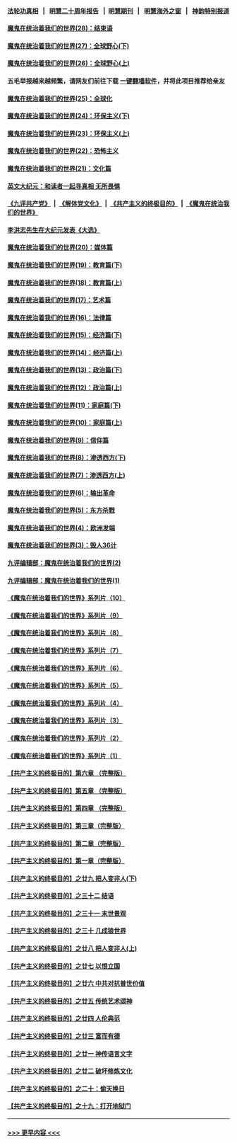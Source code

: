 #### [法轮功真相](https://github.com/gfw-breaker/truth/blob/master/README.md?t=0) &nbsp;&nbsp;|&nbsp;&nbsp; [明慧二十周年报告](https://github.com/gfw-breaker/mh-reports/blob/master/README.md?t=0) &nbsp;&nbsp;|&nbsp;&nbsp;[明慧期刊](https://github.com/gfw-breaker/mh-qikan) &nbsp;&nbsp;|&nbsp;&nbsp; [明慧海外之窗](https://github.com/gfw-breaker/mh-news/blob/master/README.md?t=0) &nbsp;&nbsp;|&nbsp;&nbsp; [神韵特别报道](https://github.com/gfw-breaker/mh-news/blob/master/shenyun.md?t=0)
#### [魔鬼在统治着我们的世界(28)：结束语](../pages/nsc422/n10936246.md?t=06141351) 
#### [魔鬼在统治着我们的世界(27)：全球野心(下)](../pages/nsc422/n10928319.md?t=06141351) 
#### [魔鬼在统治着我们的世界(26)：全球野心(上)](../pages/nsc422/n10900318.md?t=06141351) 
#### 五毛举报越来越频繁，请网友们前往下载 [一键翻墙软件](https://github.com/gfw-breaker/ssr-accounts)，并将此项目推荐给亲友
#### [魔鬼在统治着我们的世界(25)：全球化](../pages/nsc422/n10788205.md?t=06141351) 
#### [魔鬼在统治着我们的世界(24)：环保主义(下)](../pages/nsc422/n10695307.md?t=06141351) 
#### [魔鬼在统治着我们的世界(23)：环保主义(上)](../pages/nsc422/n10688613.md?t=06141351) 
#### [魔鬼在统治着我们的世界(22)：恐怖主义](../pages/nsc422/n10614727.md?t=06141351) 
#### [魔鬼在统治着我们的世界(21)：文化篇](../pages/nsc422/n10597706.md?t=06141351) 
#### [英文大纪元：和读者一起寻真相 无所畏惧](../pages/nsc422/n12542027.md?t=06141351) 
#### [《九评共产党》](https://github.com/begood0513/9ping.md/blob/master/README.md) &nbsp;|&nbsp; [《解体党文化》](../../../../jtdwh.md/blob/master/README.md)  &nbsp;|&nbsp; [《共产主义的终极目的》](../../../../gczydzjmd.md/blob/master/README.md) &nbsp;|&nbsp; [《魔鬼在统治我们的世界》](../../../../mgztzwmdsj.md/blob/master/README.md) 
#### [李洪志先生在大纪元发表《大选》](../pages/nsc422/n12534746.md?t=06141351) 
#### [魔鬼在统治着我们的世界(20)：媒体篇](../pages/nsc422/n10586579.md?t=06141351) 
#### [魔鬼在统治着我们的世界(19)：教育篇(下)](../pages/nsc422/n10564808.md?t=06141351) 
#### [魔鬼在统治着我们的世界(18)：教育篇(上)](../pages/nsc422/n10526970.md?t=06141351) 
#### [魔鬼在统治着我们的世界(17)：艺术篇](../pages/nsc422/n10499093.md?t=06141351) 
#### [魔鬼在统治着我们的世界(16)：法律篇](../pages/nsc422/n10485969.md?t=06141351) 
#### [魔鬼在统治着我们的世界(15)：经济篇(下)](../pages/nsc422/n10469975.md?t=06141351) 
#### [魔鬼在统治着我们的世界(14)：经济篇(上)](../pages/nsc422/n10457370.md?t=06141351) 
#### [魔鬼在统治着我们的世界(13)：政治篇(下)](../pages/nsc422/n10448270.md?t=06141351) 
#### [魔鬼在统治着我们的世界(12)：政治篇(上)](../pages/nsc422/n10444576.md?t=06141351) 
#### [魔鬼在统治着我们的世界(11)：家庭篇(下)](../pages/nsc422/n10440961.md?t=06141351) 
#### [魔鬼在统治着我们的世界(10)：家庭篇(上)](../pages/nsc422/n10435448.md?t=06141351) 
#### [魔鬼在统治着我们的世界(9)：信仰篇](../pages/nsc422/n10432159.md?t=06141351) 
#### [魔鬼在统治着我们的世界(8)：渗透西方(下)](../pages/nsc422/n10429603.md?t=06141351) 
#### [魔鬼在统治着我们的世界(7)：渗透西方(上)](../pages/nsc422/n10426013.md?t=06141351) 
#### [魔鬼在统治着我们的世界(6)：输出革命](../pages/nsc422/n10421536.md?t=06141351) 
#### [魔鬼在统治着我们的世界(5)：东方杀戮](../pages/nsc422/n10417707.md?t=06141351) 
#### [魔鬼在统治着我们的世界(4)：欧洲发端](../pages/nsc422/n10414890.md?t=06141351) 
#### [魔鬼在统治着我们的世界(3)：毁人36计](../pages/nsc422/n10411583.md?t=06141351) 
#### [九评编辑部：魔鬼在统治着我们的世界(2)](../pages/nsc422/n10410036.md?t=06141351) 
#### [九评编辑部：魔鬼在统治着我们的世界(1)](../pages/nsc422/n10406825.md?t=06141351) 
#### [《魔鬼在统治着我们的世界》系列片（10）](../pages/nsc422/n12292670.md?t=06141351) 
#### [《魔鬼在统治着我们的世界》系列片（9）](../pages/nsc422/n12290859.md?t=06141351) 
#### [《魔鬼在统治着我们的世界》系列片（8）](../pages/nsc422/n12287445.md?t=06141351) 
#### [《魔鬼在统治着我们的世界》系列片（7）](../pages/nsc422/n12283425.md?t=06141351) 
#### [《魔鬼在统治着我们的世界》系列片（6）](../pages/nsc422/n12282314.md?t=06141351) 
#### [《魔鬼在统治着我们的世界》系列片（5）](../pages/nsc422/n12281419.md?t=06141351) 
#### [《魔鬼在统治着我们的世界》系列片（4）](../pages/nsc422/n12274024.md?t=06141351) 
#### [《魔鬼在统治着我们的世界》系列片（3）](../pages/nsc422/n12271322.md?t=06141351) 
#### [《魔鬼在统治着我们的世界》系列片（2）](../pages/nsc422/n12269049.md?t=06141351) 
#### [《魔鬼在统治着我们的世界》系列片（1）](../pages/nsc422/n12267575.md?t=06141351) 
#### [【共产主义的终极目的】第六章 （完整版）](../pages/nsc422/n11428913.md?t=06141351) 
#### [【共产主义的终极目的】第五章 （完整版）](../pages/nsc422/n11428912.md?t=06141351) 
#### [【共产主义的终极目的】第四章 （完整版）](../pages/nsc422/n11428907.md?t=06141351) 
#### [【共产主义的终极目的】第三章（完整版）](../pages/nsc422/n11428848.md?t=06141351) 
#### [【共产主义的终极目的】第二章（完整版）](../pages/nsc422/n11428831.md?t=06141351) 
#### [【共产主义的终极目的】第一章（完整版）](../pages/nsc422/n11417651.md?t=06141351) 
#### [【共产主义的终极目的】之廿九 把人变非人(下)](../pages/nsc422/n11344140.md?t=06141351) 
#### [【共产主义的终极目的】之三十二 结语](../pages/nsc422/n11360535.md?t=06141351) 
#### [【共产主义的终极目的】之三十一 末世景观](../pages/nsc422/n11351129.md?t=06141351) 
#### [【共产主义的终极目的】之三十 几成狼世界](../pages/nsc422/n11348280.md?t=06141351) 
#### [【共产主义的终极目的】之廿八 把人变非人(上)](../pages/nsc422/n11340492.md?t=06141351) 
#### [【共产主义的终极目的】之廿七 以恨立国](../pages/nsc422/n11336944.md?t=06141351) 
#### [【共产主义的终极目的】之廿六 中共对抗普世价值](../pages/nsc422/n11324785.md?t=06141351) 
#### [【共产主义的终极目的】之廿五 传统艺术颂神](../pages/nsc422/n11296396.md?t=06141351) 
#### [【共产主义的终极目的】之廿四 人伦典范](../pages/nsc422/n11296397.md?t=06141351) 
#### [【共产主义的终极目的】之廿三 富而有德](../pages/nsc422/n11283598.md?t=06141351) 
#### [【共产主义的终极目的】之廿一 神传语言文字](../pages/nsc422/n11263265.md?t=06141351) 
#### [【共产主义的终极目的】之廿二 破坏修炼文化](../pages/nsc422/n11245728.md?t=06141351) 
#### [【共产主义的终极目的】之二十：偷天换日](../pages/nsc422/n11238846.md?t=06141351) 
#### [【共产主义的终极目的】之十九：打开地狱门](../pages/nsc422/n11206376.md?t=06141351) 

----
#### [ >>> 更早内容 <<< ](../indexes/nsc422-earlier.md)
